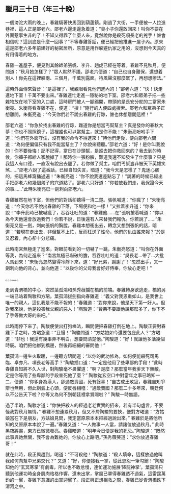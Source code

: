 ## 臘月三十日（年三十晚）

一個滂沱大雨的晚上，春雞騎著快馬回到葫蘆鎮。剛過了大街，一手便被一人拉進巷裡，這人正是邵老六。邵老六邊走邊急着道：“臭小子你還敢回來！叫你不要在外面惹事生非的了！不知又得罪了什麼人來，竟然說你是殺死項長老的兇手！誰會相信呢？這到底是什麼一回事？”不等春雞答話，便已經把他推進一屋子內。原來這是邵老六多年前建好的秘密居所，原意是用作躲避仇家之用的，沒想到今天真的有用得着的地方。

春雞一進屋子，便見到其餘師弟張帆、李升、趙虎已經在等着。春雞不見秋月，便問道：“秋月她怎樣了？”眾人默然不語。邵老六便道：“自己也自身難保，還想着別人！你先在這裡躲兩、三個月，千萬別露面。待風聲沒那麼緊了，再想想辦法。”

這時外面傳來聲音：“是這裡了，我親眼看見他們進內的！”邵老六道：“快！快走進地下室！千萬不要出來。”春雞連忙走進一隱秘的地下室。邵老六和眾弟子把一些雜物放在地下室的入口處，這時房門被人一腳踢開，帶頭的是長安分舵的二當家朱衡亮。朱衡亮看春雞不在，便道：“搜！”隨行的人便四處搜索。邵老六和眾弟子正想離開，朱衡亮道：“今天你們若不說出春雞的行踪，誰也休想離開這裡！”

邵老六道：“你急於找出春雞的行踪，難道你是想當丐幫幫主？真是發你的春秋大夢！你也不照照鏡子，這裡誰也可以當幫主，就是你不能！”朱衡亮吩咐手下道：“你們在外面守住，沒有我的命令不得進來！”待他們走後，便向邵老六問道：“為何便偏偏只有我不能當幫主了？你說來聽聽。”邵老六道：“好！是你叫我說的！你不要後悔！記不記得，當日在沙頭幫，是誰去把你救回來的？我去到的時候，你褲子都給人家脫掉了！那時你一張粉臉，難道我還不知發生了什麼事？只是我這人有口德，一直沒有說出去罷了。若你做了幫主，咱們丐幫豈非被天下英雄笑煞......”邵老六說了這番話，已經自知失言，暗道：“我今天是怎樣了？鬼迷心竅的，把這馬蜂窩捅過遍！”朱衡亮道：“你不說我還差點忘了！”說著的時候已經出手把邵老六和幾個弟子的穴道點了。邵老六只好道：“你若放我們走，我保證今天的事......"此時朱衡亮已一劍刺向邵老六。

春雞雖然在地下室，但他們的對話卻聽得一清二楚。張帆喊道：“你瘋了！”朱衡亮道：“今天你若不說出春雞的下落，下場便和他一樣！”又拉着李升道：“你來說！”李升此時已被嚇瘋了，吞吞吐吐的道：“春雞他......在"張帆搶着喊道：“你以為今天他還會放過我們！你若不說，日後還有人來替我們報仇。你若說了......”朱衡亮又是一劍，刺向張帆的胸膛。春雞本想衝出去，轉念又想到張帆的話，暗道：“若現在走出去，非但幫不上忙，反而枉送了性命，他們的仇由誰來報？”於是又忍着，內心卻十分悲痛。

此時南宮無極走了進來，對眼前看到的一切嚇了一跳，朱衡亮怒道：“叫你在外面等我，為何走進來？”南宮無極已嚇破的膽，吞吞吐吐的道：“吳長老...帶了...大批人馬到來！”朱衡亮忽然變得冷靜下來，道：“好兄弟，謝謝了！”忽然出手，又一劍刺向他的背心，並向他道：“以後你的父母我會好好侍奉，你放心走吧！”

。。。。。。

走到青渭橋的中心，突然葉孤鴻和孫秀薇攔在橋的前端。春雞轉身欲逃走，橋的另一端已站着陶駿和方珺。葉孤鴻拔劍指向春雞道：“義父對我恩重如山，是我世上唯一的親人，這仇我是不能不報的！”春雞道：“對你來說，他是天下第一好人。但對我來說，他是殺害我父親的惡人！”陶駿道：“賢弟不要跟他說那麼多了，你下不了手等做大哥的來吧。”

此時雨停下來了。陶駿便使出打狗棒法，瞬間便把春雞打倒在地上。陶駿正要對春雞下手之時，方珺急道：“且慢！”陶駿問道：“方姑娘如今還要包庇此人？”方珺道：“非也！我還有幾事弄不明白，想要問清楚他。”陶駿道：“好！就讓他多活幾個時辰。咱們把他綁到橋邊，然後再細細的審問他！”

葉孤鴻一邊生火取暖，一邊聽方珺問道：“以你的武功修為，如何便能殺死司馬臨、卓亦凡、項長老等高手？”陶駿插口道：“一定是他用了些卑鄙的手段！”此時春雞自知將不久人世，對陶駿毫不畏懼道：“啊？是麼？那麼當年我爹天下無敵，定是你等用了些卑鄙的手段害死他了麼？” 陶駿從玄空口中對當年之事已略知一二，便道：“你爹身為漢人，卻通敵賣國，死有餘辜！”自古成王敗寇，春雞自知爭辯也無用，但此刻氣上心頭，便反唇相稽：“通敵賣國？那麼二十多年來，朝廷何以不公告天下啦？你等又為何不到朝廷裡拿賞賜啦？” 陶駿一時無語。

過了半晌，陶駿才道：“你快把殺人的經過老老實實的招來，若有半句虛言，不要怪我對秋月無情。” 春雞不想連累秋月，但又不屑陶駿的要挾，便對方珺道：“方姑娘當在下是朋友，方姑娘見問，我定當原原本本把經過說出來。” 春雞於是將他所知的又原原本本說了一遍。”春雞又道：“一人做事一人當，請諸位放過秋月。” 此時黑夜將盡，東方已微微發亮。春雞暗道：“明年今日便是我的死忌。”陶駿道：“既然此事與她無關，我不會為難她的，你放心上路吧。”孫秀薇哭道：“求你放過春雞哥！”

就在此時，段正興趕到，喝道：“不可殺他！”陶駿道：“殺人填命，這樣放過他叫我如何向幫中兄弟交代？” 又道：“好，你便接我一掌，從此恩怨一筆勾銷！”陶駿知他的“玄冥寒掌”有劇毒，所以也不敢怠慢，連忙運功施展‘降龍神掌’。葉孤鴻只聽到他運功時全身肌肉格格作響，還未出掌，掌風已罩得春雞透不過氣，這雷霆萬鈞的一擊，春雞下意識的出掌迎擊了。段正興正想相救之際，春雞已從青渭橋跌下渭河之中。


